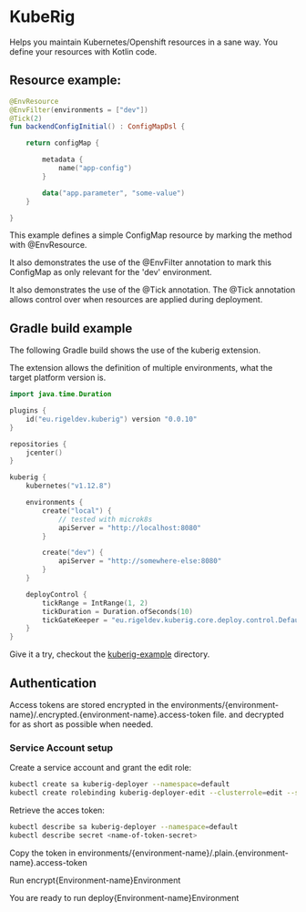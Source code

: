 # KubeRig

Helps you maintain Kubernetes/Openshift resources in a sane way. You define your resources with Kotlin code.

## Resource example:

```kotlin
@EnvResource
@EnvFilter(environments = ["dev"])
@Tick(2)
fun backendConfigInitial() : ConfigMapDsl {

    return configMap {

        metadata {
            name("app-config")
        }

        data("app.parameter", "some-value")
    }

}
```

This example defines a simple ConfigMap resource by marking the method with @EnvResource.

It also demonstrates the use of the @EnvFilter annotation to mark this ConfigMap as only relevant for the 'dev' environment.

It also demonstrates the use of the @Tick annotation. The @Tick annotation allows control over when resources are applied during deployment.

## Gradle build example

The following Gradle build shows the use of the kuberig extension.

The extension allows the definition of multiple environments, what the target platform version is.

```kotlin
import java.time.Duration

plugins {
    id("eu.rigeldev.kuberig") version "0.0.10"
}

repositories {
    jcenter()
}

kuberig {
    kubernetes("v1.12.8")

    environments {
        create("local") {
            // tested with microk8s
            apiServer = "http://localhost:8080"
        }

        create("dev") {
            apiServer = "http://somewhere-else:8080"
        }
    }

    deployControl {
        tickRange = IntRange(1, 2)
        tickDuration = Duration.ofSeconds(10)
        tickGateKeeper = "eu.rigeldev.kuberig.core.deploy.control.DefaultTickGateKeeper"
    }
}
```

Give it a try, checkout the [kuberig-example](https://github.com/teyckmans/kuberig/tree/master/kuberig-example) directory.

## Authentication

Access tokens are stored encrypted in the environments/{environment-name}/.encrypted.{environment-name}.access-token file.
and decrypted for as short as possible when needed.

### Service Account setup

Create a service account and grant the edit role: 

```bash
kubectl create sa kuberig-deployer --namespace=default
kubectl create rolebinding kuberig-deployer-edit --clusterrole=edit --serviceaccount=default:kuberig-deployer --namespace=default
```

Retrieve the acces token:
```bash
kubectl describe sa kuberig-deployer --namespace=default
kubectl describe secret <name-of-token-secret>
```

Copy the token in environments/{environment-name}/.plain.{environment-name}.access-token

Run encrypt{Environment-name}Environment

You are ready to run deploy{Environment-name}Environment
